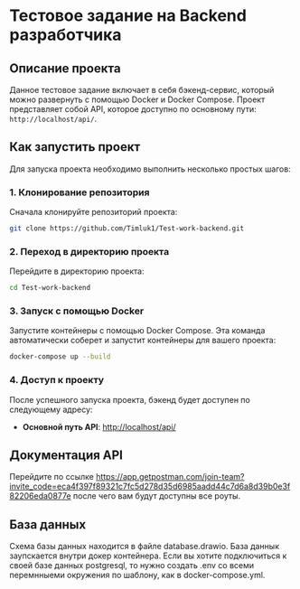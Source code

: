 # Тестовое задание на Backend разработчика

## Описание проекта

Данное тестовое задание включает в себя бэкенд-сервис, который можно развернуть с помощью Docker и Docker Compose. Проект представляет собой API, которое доступно по основному пути: `http://localhost/api/`.

## Как запустить проект

Для запуска проекта необходимо выполнить несколько простых шагов:

### 1. Клонирование репозитория

Сначала клонируйте репозиторий проекта:

```bash
git clone https://github.com/Timluk1/Test-work-backend.git
```

### 2. Переход в директорию проекта

Перейдите в директорию проекта:

```bash
cd Test-work-backend
```

### 3. Запуск с помощью Docker

Запустите контейнеры с помощью Docker Compose. Эта команда автоматически соберет и запустит контейнеры для вашего проекта:

```bash
docker-compose up --build
```

### 4. Доступ к проекту

После успешного запуска проекта, бэкенд будет доступен по следующему адресу:

- **Основной путь API**: [http://localhost/api/](http://localhost/api/)

## Документация API

Перейдите по ссылке https://app.getpostman.com/join-team?invite_code=eca4f397f89321c7fc5d278d35d6985aadd44c7d6a8d39b0e3f82206eda0877e после чего вам будут доступны все роуты.
## База данных

Схема базы данных находится в файле database.drawio. База даннык заупскается внутри докер контейнера. Если вы хотите
подключиться к своей базе данных postgresql, то нужно создать .env со всеми перемнныеми окружения по шаблону, как в 
docker-compose.yml.